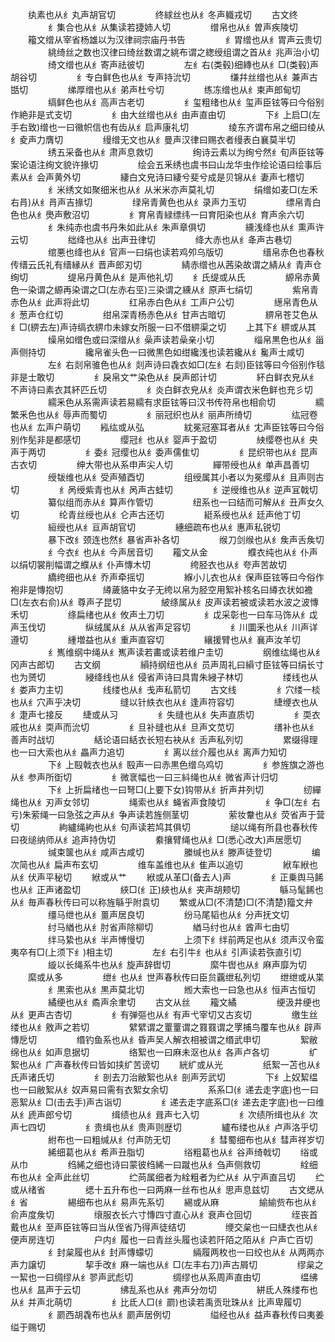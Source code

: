 <!-- { "loadSidebar": true } -->
　　纨素也从纟丸声胡官切
　　
　　终絿丝也从纟冬声軄戎切
　　古文终
　　
　　纟集合也从纟从集读若捷姉人切
　　
　　缯帛也从纟曽声疾陵切
　　籕文缯从宰省杨雄以为汉律祠宗庙丹书告
　　
　　纟胃缯也从纟胃声云贵切
　　
　　絩绮丝之数也汉律曰绮丝数谓之絩布谓之緫绶组谓之首从纟兆声治小切
　　
　　绮文缯也从纟寄声祛彼切
　　
　　左纟右(类毂)细縳也从纟□(类毂)声胡谷切
　　
　　纟专白鲜色也从纟专声持沇切
　　
　　缣幷丝缯也从纟兼声古甛切
　　
　　绨厚缯也从纟弟声杜兮切
　　
　　练冻缯也从纟柬声郎甸切
　　
　　缟鲜色也从纟高声古老切
　　
　　纟玺粗绪也从纟玺声臣铉等曰今俗别作絶非是式支切
　　
　　纟由大丝缯也从纟由声直由切
　　
　　下纟上启□(左手右致)缯也一曰幑帜信也有齿从纟启声康礼切
　　
　　绫东齐谓布帛之细曰绫从纟夌声力膺切
　　
　　缦缯无文也从纟曼声汉律曰赐衣者缦表白襄莫半切
　　
　　绣五采备也从纟肃声息救切
　　
　　绚诗云素以为绚兮然纟旬声臣铉等案论语注绚文貌许掾切
　　
　　绘会五釆绣也虞书曰山龙华虫作绘论语曰绘事后素从纟会声黄外切
　　
　　緀白文皃诗曰緀兮斐兮成是贝锦从纟妻声七稽切
　　
　　纟米绣文如聚细米也从纟从米米亦声莫礼切
　　
　　绢缯如麦□(左禾右肙)从纟肙声吉掾切
　　
　　绿帛青黄色也从纟录声力玉切
　　
　　缥帛青白色也从纟爂声敷沼切
　　
　　纟育帛青緑缥纬一曰育阳染也从纟育声余六切
　　
　　纟朱纯赤也虞书丹朱如此从纟朱声章俱切
　　
　　纁浅绛也从纟熏声许云切
　　
　　绌绛也从纟出声丑律切
　　
　　绛大赤也从纟夅声古巷切
　　
　　绾悪也绛也从纟官声一曰绢也读若鸡夘乌版切
　　
　　缙帛赤色也春秋传缙云氏礼有缙縁从纟晋声郎刃切
　　
　　綪赤缯也从茜染故谓之綪从纟青声仓绚切
　　
　　缇帛丹黄色从纟是声他礼切
　　纟氏缇或从氏
　　
　　縓帛赤黄色一染谓之縓再染谓之□(左赤右巠)三染谓之纁从纟原声七绢切
　　
　　紫帛青赤色从纟此声将此切
　　
　　红帛赤白色从纟工声户公切
　　
　　繱帛青色从纟葱声仓红切
　　
　　绀帛深青杨赤色从纟甘声古暗切
　　
　　綥帛苍艾色从纟□(綥去左)声诗缟衣綥巾未嫁女所服一曰不借綥渠之切
　　上其下纟綥或从其
　　
　　缲帛如缯色或曰深缯从纟喿声读若喿亲小切
　　
　　缁帛黒色也从纟甾声侧持切
　　
　　纔帛雀头色一曰微黒色如绀纔浅也读若纔从纟毚声士咸切
　　
　　左纟右剡帛骓色也从纟剡声诗曰毳衣如□(左纟右剡)臣铉等曰今俗别作毯非是士敢切
　　
　　纟戾帛文艹染色从纟戾声郎计切
　　
　　紑白鲜衣皃从纟不声诗曰素衣其紑匹丘切
　　
　　纟炎白鲜衣皃从纟炎声谓衣米色鲜也充彡切
　　
　　繻釆色从系需声读若易繻有求臣铉等曰汉书传符帛也相俞切
　　
　　繻繁釆色也从纟辱声而蜀切
　　
　　纟丽冠织也从纟丽声所绮切
　　
　　纮冠卷也从纟厷声户萌切
　　紭纮或从弘
　　
　　紞冕冠塞耳者从纟冘声臣铉等曰今俗别作髧非是都感切
　　
　　缨冠纟也从纟婴声于盈切
　　
　　紻缨卷也从纟央声于两切
　　
　　纟委纟冠缨也从纟委声儒隹切
　　
　　纟昆织带也从纟昆声古衣切
　　
　　绅大带也从系申声尖人切
　　
　　繟带绶也从纟单声昌善切
　　
　　绶韨维也从纟受声殖酉切
　　
　　组绶属其小者以为冕缨从纟且声则古切
　　
　　纟呙绶紫青也从纟呙声古蛙切
　　
　　纟逆绶维也从纟逆声冝戟切
　　
　　纂似组而赤从纟算声作管切
　　
　　纽系也一曰结而可解从纟丑声女久切
　　
　　纶青丝绶也从纟仑声古还切
　　
　　綎系绶也从纟廷声他丁切
　　
　　絙绶也从纟亘声胡官切
　　
　　繐细疏布也从纟惠声私锐切
　　
　　暴下改纟颈连也然纟暴省声补各切
　　
　　缑刀剑缑也从纟矦声舌矦切
　　
　　纟今衣纟也从纟今声居音切
　　籕文从金
　　
　　纀衣纯也从纟仆声以绢切裳削幅谓之纀从纟仆声慱木切
　　
　　绔胫衣也从纟夸声苦故切
　　
　　繑绔细也从纟乔声牵摇切
　　
　　緥小儿衣也从纟保声臣铉等曰今俗作袍非是慱抱切
　　
　　繜薉貉中女子无绔以帛为胫空用絮补核名曰繜衣状如襜□(左衣右俞)从纟尊声子昆切
　　
　　紴绦属从纟皮声读若被或读若水波之波慱禾切
　　
　　绦扁绪也从纟攸声土刀切
　　
　　纟戉采彰也一曰车马饰从纟戉声玉伐切
　　
　　纵绒属从纟从从省声足容切
　　
　　纟川圜釆也从纟川声详遵切
　　
　　緟増益也从纟重声直容切
　　
　　纕援臂也从纟襄声汝羊切
　　
　　纟嶲维纲中绳从纟嶲声读若畵或读若维户圭切
　　
　　纲维纮绳也从纟冈声古郎切
　　古文纲
　　
　　縜持纲纽也从纟员声周礼曰縜寸臣铉等曰绢长寸也为赟切
　　
　　綅绛线也从纟侵省声诗曰具胄朱綅子林切
　　
　　缕线也从纟娄声力主切
　　
　　线缕也从纟戋声私箭切
　　古文线
　　
　　纟穴缕一棪也从纟穴声乎决切
　　
　　缝以针紩衣也从纟逢声符容切
　　
　　緁缏衣也从纟疌声七接反
　　緁或从习
　　
　　纟失缝也从纟失声直质切
　　
　　纟耎衣戚也从纟耎声而沇切
　　
　　纟旦补缝也从纟旦声文苋切
　　
　　缮补也从纟善声时战切
　　
　　絬论语曰絬衣长短右袂从纟舌声私列切
　　
　　累缀得理也一曰大索也从纟畾声力追切
　　
　　纟离以丝介履也从纟离声力知切
　　
　　下纟上殹戟衣也从纟殹声一曰赤黒色缯乌鸡切
　　
　　纟参旌旗之游也从纟参声所衘切
　　
　　纟微衺幅也一曰三紏绳也从纟微省声计归切
　　
　　下纟上折扁绪也一曰弩□(上要下女)钩带从纟折声井列切
　　
　　纫繟绳也从纟刃声女邻切
　　
　　绳索也从纟蝇省声食陵切
　　
　　纟争□(左纟右亏)朱萦绳一曰急弦之声从纟争声读若旌侧茎切
　　
　　萦妆韏也从纟荧省声于营切
　　
　　絇纑绳絇也从纟句声读若鸠其俱切
　　
　　缒以绳有所县也春秋传曰夜缒纳师从纟追声持伪切
　　
　　絭攘臂绳也从纟□(悉心改大)声居愿切
　　
　　缄束箧也从纟咸声古咸切
　　
　　縢缄也从纟滕声徒登切
　　
　　编次简也从纟扁声布玄切
　　
　　维车盖维也从纟隹声以追切
　　
　　絥车絥也从纟伏声平秘切
　　絥或从艹
　　絥或从革□(备去人)声
　　
　　纟正乗舆马餙也从纟正声诸盈切
　　
　　綊□(纟正)綊也从纟夹声胡颊切
　　
　　緐马髦餙也从纟毎声春秋传曰可以称旌緐乎附袁切
　　繁或从□(不清楚)□(不清楚)籀文弁
　　
　　缰马绁也从纟畺声居良切
　　
　　纷马尾韬也从纟分声抚文切
　　
　　纣马緧也从纟肘省声除柳切
　　
　　緧马纣也从纟酋声七由切
　　
　　绊马絷也从纟半声愽慢切
　　
　　上须下纟绊前两足也从纟须声汉令蛮夷卒有□(上须下纟)相主切
　　
　　左纟右引牛纟也从纟引声读若矤直引切
　　
　　縼以长绳系牛也从纟旋声辞辔切
　　
　　縻牛辔也从纟麻声靡为切
　　縻或从多
　　
　　绁纟也从纟世声春秋传曰臣贠覊绁私列切
　　绁绁或从枼
　　
　　纟黒索也从纟黒声莫北切
　　
　　縆大索也一曰急也从纟恒声古恒切
　　
　　繘绠也从纟矞声余聿切
　　古文从丝
　　籕文繘
　　
　　绠汲井绠也从纟更声古杏切
　　
　　纟有弹彄也从纟有声弋宰切又古亥切
　　
　　缴生丝缕也从纟敫声之若切
　　
　　繴繴谓之罿罿谓之罬罬谓之罦捕鸟覆车也从纟辟声慱戹切
　　
　　缗钓鱼系也从纟昏声吴人解衣相被谓之缗武申切
　　
　　絮敝绵也从纟如声息据切
　　
　　络絮也一曰麻未沤也从纟各声卢各切
　　
　　纩絮也从纟广声春秋传曰皆如挟纩苦谤切
　　絖纩或从光
　　
　　纸絮一苫也从纟氏声诸氏切
　　
　　纟剖去刀治敝絮也从纟剖声芳武切
　　
　　下纟上奴絜缊也一曰敝絮从纟奴声易曰需有衣絮女余切
　　
　　系系□(纟递去走字底)也一曰恶絮从纟□(击去手)声古诣切
　　
　　纟递去走字底系□(纟递去走字底)也一曰维从纟虒声郎兮切
　　
　　缉绩也从纟咠声七入切
　　
　　纟次绩所缉也从纟次声七四切
　　
　　纟贵缉也从纟贵声则歴切
　　
　　纑布缕也从纟卢声洛乎切
　　
　　紨布也一曰粗缄从纟付声防无切
　　
　　纟彗蜀细布也从纟彗声祥岁切
　　
　　絺细葛也从纟希声丑脂切
　　
　　绤粗葛也从纟谷声绮戟切
　　绤或从巾
　　
　　绉絺之细也诗曰蒙彼绉絺一曰蹴也从纟刍声侧救切
　　
　　絟细布也从纟全声此丝切
　　
　　纻苘属细者为絟粗者为纻从纟从宁声直吕切
　　纻或从绪省
　　
　　缌十五升布也一曰两麻一丝布也从纟思声息兹切
　　古文缌从纟省
　　
　　緆细布也从纟易声先系切
　　緆或从麻
　　
　　緰緰赀布也从纟俞声度矦切
　　
　　缞服衣长六寸慱四寸直心从纟衰声仓回切
　　
　　绖丧首戴也从纟至声臣铉等曰当从侄省乃得声徒结切
　　
　　缏交枲也一曰緁衣也从纟便声房连切
　　
　　户内纟履也一曰青丝头履也读若阡陌之陌从纟户声亡百切
　　
　　纟封枲履也从纟封声慱蠓切
　　
　　緉履两枚也一曰绞也从纟从两两亦声力譲切
　　
　　挈手改纟麻一端也从纟□(左丰右刀)声古屑切
　　
　　缪枲之一絜也一曰绸缪从纟翏声武彪切
　　
　　绸缪也从系周声直由切
　　
　　缊绋也从纟昷声于云切
　　
　　绋乱系也从纟弗声分勿切
　　
　　絣氐人殊缕布也从纟并声北萌切
　　
　　纟比氐人□(纟罽)也读若禹贡玭珠从纟比声卑履切
　　
　　纟罽西胡毳布也从纟罽声居例切
　　
　　缢经也从纟益声春秋传曰夷姜缢于赐切
　　
